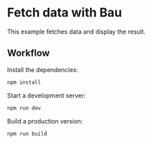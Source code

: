 # Fetch data with Bau

This example fetches data and display the result.

## Workflow

Install the dependencies:

```sh
npm install
```

Start a development server:

```sh
npm run dev
```

Build a production version:

```sh
npm run build
```
